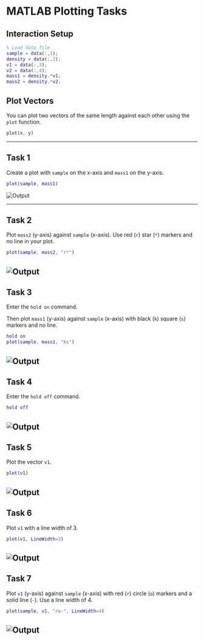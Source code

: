 
# MATLAB Plotting Tasks

## Interaction Setup
```matlab
% Load data file
sample = data(:,1);
density = data(:,2);
v1 = data(:,3);
v2 = data(:,4);
mass1 = density.*v1;
mass2 = density.*v2;
```

## Plot Vectors
You can plot two vectors of the same length against each other using the `plot` function.

```matlab
plot(x, y)
```

---

## Task 1  
Create a plot with `sample` on the x-axis and `mass1` on the y-axis.

```matlab
plot(sample, mass1)
```

![Output](https://github.com/kashikaga/matlab/blob/main/plot%201.png)


---

## Task 2  
Plot `mass2` (y-axis) against `sample` (x-axis). Use red (`r`) star (`*`) markers and no line in your plot.

```matlab
plot(sample, mass2, "r*")
```
![Output](https://github.com/kashikaga/matlab/blob/main/plot%201.png)
---

## Task 3  
Enter the `hold on` command.  

Then plot `mass1` (y-axis) against `sample` (x-axis) with black (`k`) square (`s`) markers and no line.

```matlab
hold on
plot(sample, mass1, "ks")
```
![Output](https://github.com/kashikaga/matlab/blob/main/plot%201.png)
---

## Task 4  
Enter the `hold off` command.

```matlab
hold off
```
![Output](https://github.com/kashikaga/matlab/blob/main/plot%201.png)
---

## Task 5  
Plot the vector `v1`.

```matlab
plot(v1)
```
![Output](https://github.com/kashikaga/matlab/blob/main/plot%203.png)
---

## Task 6  
Plot `v1` with a line width of 3.

```matlab
plot(v1, LineWidth=3)
```
![Output](https://github.com/kashikaga/matlab/blob/main/plot%204.png)
---

## Task 7  
Plot `v1` (y-axis) against `sample` (x-axis) with red (`r`) circle (`o`) markers and a solid line (`-`). Use a line width of 4.

```matlab
plot(sample, v1, "ro-", LineWidth=4)
```
![Output](https://github.com/kashikaga/matlab/blob/main/plot%205.png)
---
